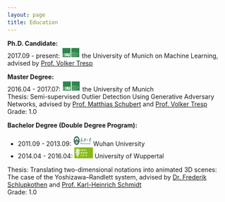 ```yaml
---
layout: page
title: Education
---
```


<div class="media">
    <div class="media-body">
       <p class="media-heading">
           <strong>Ph.D. Candidate:</strong> <br />
           2017.09 - present: <img src="img/uni_munich.png" alt="uni logo" height="25" width="42"> the University of Munich on Machine Learning, advised by <a href="https://www.dbs.ifi.lmu.de/cms/personen/professoren/tresp/index.html">Prof. Volker Tresp</a> <br />
       </p>
    </div>
</div>

<div class="media">
    <div class="media-body">
       <p class="media-heading">
           <strong>Master Degree:</strong><br />
           2016.04 - 2017.07: <img src="img/uni_munich.png" alt="uni logo" height="25" width="42"> the University of Munich <br />
           Thesis: Semi-supervised Outlier Detection Using Generative Adversary Networks, advised by <a href="https://www.dbs.ifi.lmu.de/cms/personen/professoren/schubert/index.html">Prof. Matthias Schubert</a> and <a href="https://www.dbs.ifi.lmu.de/cms/personen/professoren/tresp/index.html">Prof. Volker Tresp</a> <br />
           Grade: 1.0 <br />
       </p>
    </div>
</div>

<div class="media">
    <div class="media-body">
       <p class="media-heading">
           <strong>Bachelor Degree (Double Degree Program):</strong> <br />
           <ul>
                <li>2011.09 - 2013.09: <img src="img/uni_wuhan.png" alt="uni logo" height="25" width="42"> Wuhan University </li>
                <li>2014.04 - 2016.04: <img src="img/uni_wuppertal.png" alt="uni logo" height="25" width="42"> University of Wuppertal </li>
           </ul>
           Thesis: Translating two-dimensional notations into animated 3D scenes: The case of the Yoshizawa–Randlett system, advised by <a href="https://www.dmt.uni-wuppertal.de/de/personen/schlupkothen-frederik.html">Dr. Frederik Schlupkothen</a> and <a href="https://www.dmt.uni-wuppertal.de/de/personen/schmidt-karl-heinrich.html">Prof. Karl-Heinrich Schmidt</a> <br />
           Grade: 1.0 <br />
       </p>
    </div>
</div>
